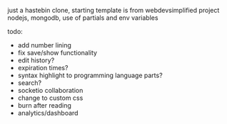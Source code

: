 just a hastebin clone, starting template is from webdevsimplified project
nodejs, mongodb, use of partials and env variables


todo:
 - add number lining
 - fix save/show functionality
 - edit history?
 - expiration times?
 - syntax highlight to programming language parts?
 - search?
 - socketio collaboration
 - change to custom css
 - burn after reading
 - analytics/dashboard